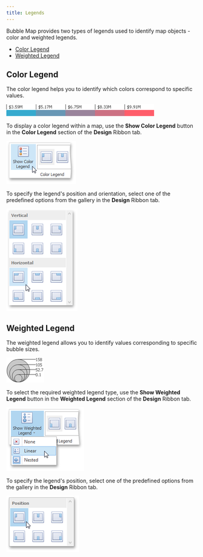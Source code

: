 ```yaml
---
title: Legends
---
```

Bubble Map provides two types of legends used to identify map objects - color and weighted legends.
* [Color Legend](#color)
* [Weighted Legend](#weighted)

## <a name="color"/>Color Legend
The color legend helps you to identify which colors correspond to specific values.

![ChoroplethMap_Legend](../../../../../images/Img22232.png)

To display a color legend within a map, use the **Show Color Legend** button in the **Color Legend** section of the **Design** Ribbon tab.

![ChoroplethMap_ShowLegend_Ribbon](../../../../../images/Img22233.png)

To specify the legend's position and orientation, select one of the predefined options from the gallery in the **Design** Ribbon tab.

![Map_LegendPosition_Ribbon](../../../../../images/Img22236.png)

## <a name="weighted"/>Weighted Legend
The weighted legend allows you to identify values corresponding to specific bubble sizes.

![GeoPointMap_WeightedLegend](../../../../../images/Img23624.png)

To select the required weighted legend type, use the **Show Weighted Legend** button in the **Weighted Legend** section of the **Design** Ribbon tab.

![ShowWeightedLegendRibbon](../../../../../images/Img23625.png)

To specify the legend's position, select one of the predefined options from the gallery in the **Design** Ribbon tab.

![WeightedLegendPosition_Ribbon](../../../../../images/Img23627.png)